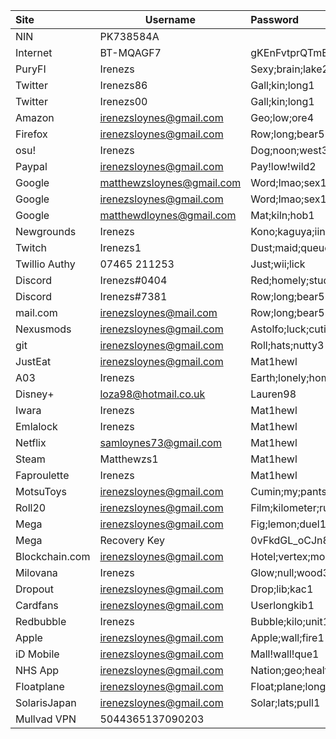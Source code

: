 Site|Username|Password
:---|---|:---
NIN|PK738584A|
Internet|BT-MQAGF7|gKEnFvtprQTmE6
PuryFI|Irenezs|Sexy;brain;lake2
Twitter|Irenezs86|Gall;kin;long1
Twitter|Irenezs00|Gall;kin;long1
Amazon|irenezsloynes@gmail.com|Geo;low;ore4
Firefox|irenezsloynes@gmail.com|Row;long;bear5
osu!|Irenezs|Dog;noon;west3
Paypal|irenezsloynes@gmail.com|Pay!low!wild2
Google|matthewzsloynes@gmail.com|Word;lmao;sex1
Google|irenezsloynes@gmail.com|Word;lmao;sex1
Google|matthewdloynes@gmail.com|Mat;kiln;hob1
Newgrounds|Irenezs|Kono;kaguya;iino8
Twitch|Irenezs1|Dust;maid;queue
Twillio Authy|07465 211253|Just;wii;lick
Discord|Irenezs#0404|Red;homely;studio4
Discord|Irenezs#7381|Row;long;bear5
mail.com|irenezsloynes@mail.com|Row;long;bear5
Nexusmods|irenezsloynes@gmail.com|Astolfo;luck;cutie2
git|irenezsloynes@gmail.com|Roll;hats;nutty3
JustEat|irenezsloynes@gmail.com|Mat1hewl
A03|Irenezs|Earth;lonely;home2
Disney+|loza98@hotmail.co.uk|Lauren98
Iwara|Irenezs|Mat1hewl
Emlalock|Irenezs|Mat1hewl
Netflix|samloynes73@gmail.com|Mat1hewl
Steam|Matthewzs1|Mat1hewl
Faproulette|Irenezs|Mat1hewl
MotsuToys|irenezsloynes@gmail.com|Cumin;my;pants1
Roll20|irenezsloynes@gmail.com|Film;kilometer;run1
Mega|irenezsloynes@gmail.com|Fig;lemon;duel1
Mega|Recovery Key|0vFkdGL_oCJn8caHWAjVXQ
Blockchain.com|irenezsloynes@gmail.com|Hotel;vertex;money1
Milovana|Irenezs|Glow;null;wood3
Dropout|irenezsloynes@gmail.com|Drop;lib;kac1
Cardfans|irenezsloynes@gmail.com|Userlongkib1
Redbubble|Irenezs|Bubble;kilo;unit1
Apple|irenezsloynes@gmail.com|Apple;wall;fire1
iD Mobile|irenezsloynes@gmail.com|Mall!wall!que1
NHS App|irenezsloynes@gmail.com|Nation;geo;health1
Floatplane|irenezsloynes@gmail.com|Float;plane;long1
SolarisJapan|irenezsloynes@gmail.com|Solar;lats;pull1
Mullvad VPN|5044365137090203|